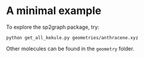 A minimal example
=================

To explore the sp2graph package, try:

    python get_all_kekule.py geometries/anthracene.xyz

Other molecules can be found in the `geometry` folder.
